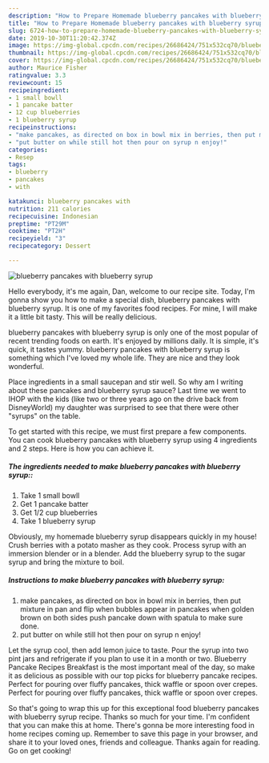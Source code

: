 ```yaml
---
description: "How to Prepare Homemade blueberry pancakes with blueberry syrup"
title: "How to Prepare Homemade blueberry pancakes with blueberry syrup"
slug: 6724-how-to-prepare-homemade-blueberry-pancakes-with-blueberry-syrup
date: 2019-10-30T11:20:42.374Z
image: https://img-global.cpcdn.com/recipes/26686424/751x532cq70/blueberry-pancakes-with-blueberry-syrup-recipe-main-photo.jpg
thumbnail: https://img-global.cpcdn.com/recipes/26686424/751x532cq70/blueberry-pancakes-with-blueberry-syrup-recipe-main-photo.jpg
cover: https://img-global.cpcdn.com/recipes/26686424/751x532cq70/blueberry-pancakes-with-blueberry-syrup-recipe-main-photo.jpg
author: Maurice Fisher
ratingvalue: 3.3
reviewcount: 15
recipeingredient:
- 1 small bowll
- 1 pancake batter
- 12 cup blueberries
- 1 blueberry syrup
recipeinstructions:
- "make pancakes, as directed on box in bowl mix in berries, then put mixture in pan and flip when bubbles appear in pancakes when golden brown on both sides push pancake down with spatula to make sure done."
- "put butter on while still hot then pour on syrup n enjoy!"
categories:
- Resep
tags:
- blueberry
- pancakes
- with

katakunci: blueberry pancakes with
nutrition: 211 calories
recipecuisine: Indonesian
preptime: "PT29M"
cooktime: "PT2H"
recipeyield: "3"
recipecategory: Dessert

---
```



![blueberry pancakes with blueberry syrup](https://img-global.cpcdn.com/recipes/26686424/751x532cq70/blueberry-pancakes-with-blueberry-syrup-recipe-main-photo.jpg)

Hello everybody, it's me again, Dan, welcome to our recipe site. Today, I'm gonna show you how to make a special dish, blueberry pancakes with blueberry syrup. It is one of my favorites food recipes. For mine, I will make it a little bit tasty. This will be really delicious.

blueberry pancakes with blueberry syrup is only one of the most popular of recent trending foods on earth. It's enjoyed by millions daily. It is simple, it's quick, it tastes yummy. blueberry pancakes with blueberry syrup is something which I've loved my whole life. They are nice and they look wonderful.

Place ingredients in a small saucepan and stir well. So why am I writing about these pancakes and blueberry syrup sauce? Last time we went to IHOP with the kids (like two or three years ago on the drive back from DisneyWorld) my daughter was surprised to see that there were other &#34;syrups&#34; on the table.


To get started with this recipe, we must first prepare a few components. You can cook blueberry pancakes with blueberry syrup using 4 ingredients and 2 steps. Here is how you can achieve it.

##### The ingredients needed to make blueberry pancakes with blueberry syrup::

1. Take 1 small bowll
1. Get 1 pancake batter
1. Get 1/2 cup blueberries
1. Take 1 blueberry syrup


Obviously, my homemade blueberry syrup disappears quickly in my house! Crush berries with a potato masher as they cook. Process syrup with an immersion blender or in a blender. Add the blueberry syrup to the sugar syrup and bring the mixture to boil. 

##### Instructions to make blueberry pancakes with blueberry syrup:

1. make pancakes, as directed on box in bowl mix in berries, then put mixture in pan and flip when bubbles appear in pancakes when golden brown on both sides push pancake down with spatula to make sure done.
1. put butter on while still hot then pour on syrup n enjoy!


Let the syrup cool, then add lemon juice to taste. Pour the syrup into two pint jars and refrigerate if you plan to use it in a month or two. Blueberry Pancake Recipes Breakfast is the most important meal of the day, so make it as delicious as possible with our top picks for blueberry pancake recipes. Perfect for pouring over fluffy pancakes, thick waffle or spoon over crepes. Perfect for pouring over fluffy pancakes, thick waffle or spoon over crepes. 

So that's going to wrap this up for this exceptional food blueberry pancakes with blueberry syrup recipe. Thanks so much for your time. I'm confident that you can make this at home. There's gonna be more interesting food in home recipes coming up. Remember to save this page in your browser, and share it to your loved ones, friends and colleague. Thanks again for reading. Go on get cooking!

